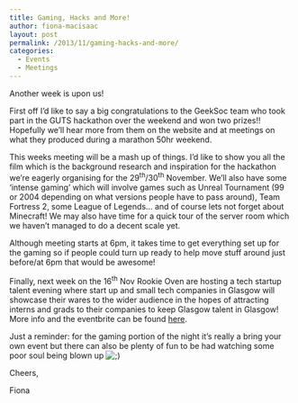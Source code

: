 ```yaml
---
title: Gaming, Hacks and More!
author: fiona-macisaac
layout: post
permalink: /2013/11/gaming-hacks-and-more/
categories:
  - Events
  - Meetings
---
```

Another week is upon us!

First off I&#8217;d like to say a big congratulations to the GeekSoc team who took part in the GUTS hackathon over the weekend and won two prizes!! Hopefully we&#8217;ll hear more from them on the website and at meetings on what they produced during a marathon 50hr weekend.

This weeks meeting will be a mash up of things. I&#8217;d like to show you all the film which is the background research and inspiration for the hackathon we&#8217;re eagerly organising for the 29<sup>th</sup>/30<sup>th</sup> November. We&#8217;ll also have some &#8216;intense gaming&#8217; which will involve games such as Unreal Tournament (99 or 2004 depending on what versions people have to pass around), Team Fortress 2, some League of Legends&#8230; and of course lets not forget about Minecraft! We may also have time for a quick tour of the server room which we haven&#8217;t managed to do a decent scale yet.

Although meeting starts at 6pm, it takes time to get everything set up for the gaming so if people could turn up ready to help move stuff around just before/at 6pm that would be awesome!

Finally, next week on the 16<sup>th</sup> Nov Rookie Oven are hosting a tech startup talent evening where start up and small tech companies in Glasgow will showcase their wares to the wider audience in the hopes of attracting interns and grads to their companies to keep Glasgow talent in Glasgow! More info and the eventbrite can be found <a href="http://www.eventhread.com/events/viewevent/60364-rookieoven-galleries-work-for-a-tech-company?groupid=5755&utm_source=facebook&utm_medium=social&utm_campaign=facebook_event" target="_blank">here</a>.

Just a reminder: for the gaming portion of the night it&#8217;s really a bring your own event but there can also be plenty of fun to be had watching some poor soul being blown up <img src="http://geeksoc.org/wp-includes/images/smilies/icon_wink.gif" alt=";)" class="wp-smiley" />

Cheers,

Fiona